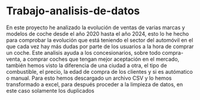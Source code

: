 # Trabajo-analisis-de-datos
En este proyecto he analizado la evolución de ventas de varias marcas y modelos de coche desde el año 2020 hasta el año 2024, esto lo he hecho para comprobar la evolución que está teniendo el sector del automóvil en el que cada vez hay más dudas por parte de los usuarios a la hora de comprar un coche. Este analisis ayuda a los concesionarios, sobre todo compra-venta, a comprar coches que tengan mejor aceptación en el mercado, también hemos visto la diferencia de una ciudad a otra, el tipo de combustible, el precio, la edad de compra de los clientes y si es autómatico o manual.
Para esto hemos descargado un archivo CSV y lo hemos transformado a excel, para después proceder a la limpieza de datos, en este caso solamente los duplicados
